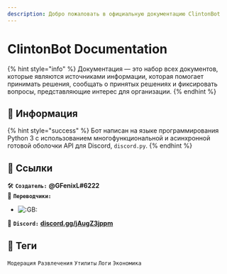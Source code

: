 ```yaml
---
description: Добро пожаловать в официальную документацию ClintonBot
---
```


# ClintonBot Documentation

{% hint style="info" %}
Документация — это набор всех документов, которые являются источниками информации, которая помогает принимать решения, сообщать о принятых решениях и фиксировать вопросы, представляющие интерес для организации.
{% endhint %}

## 📜 Информация <a id="information"></a>

{% hint style="success" %}
Бот написан на языке программирования Python 3 с использованием многофункциональной и асинхронной готовой оболочки API для Discord, `discord.py`.
{% endhint %}

## 🔗 Ссылки <a id="links"></a>

🛠️ **`Создатель:`** **@GFenixL\#6222**  
💬 **`Переводчики:`**

* ![:GB:](https://cdn.discordapp.com/attachments/738876729552142447/829945928441921588/GB.png)  

📢 **`Discord:`** [**discord.gg/jAugZ3jppm**](https://discord.gg/jAugZ3jppm)

## 📍 Теги <a id="tegs"></a>

`Модерация` `Развлечения` `Утилиты` `Логи` `Экономика`

